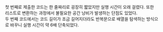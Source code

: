 첫 번째로 제출한 코드는 한 줄짜리로 굉장히 짧았지만 실행 시간이 오래 걸렸다. 또한 리스트로 변환하는 과정에서 불필요한 공간 낭비가 발생하는 단점도 있었다.  
두 번째 코드에서는 코드 길이가 조금 길어지더라도 반복문으로 배열을 탐색하는 방식으로 바꾸니 실행 시간이 약 6배 단축되었다.
